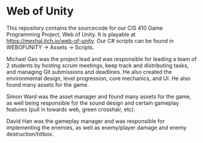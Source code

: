# Web of Unity

This repository contains the sourcecode for our CIS 410 Game Programming Project, Web of Unity. It is playable at https://mexhal.itch.io/web-of-unity. Our C# scripts can be found in WEBOFUNITY -> Assets -> Scripts.

Michael Gao was the project lead and was responsible for leading a team of 2 students by hosting scrum meetings, keep track and distributing tasks, and managing Git submissions and deadlines. He also created the environmental design, level progression, core mechanics, and UI. He also found many assets for the game.

Simon Ward was the asset manager and found many assets for the game, as well being responsible for the sound design and certain gameplay features (pull in towards web, green crosshair, etc).

David Han was the gameplay manager and was responsible for implementing the enemies, as well as enemy/player damage and enemy destruction/hitbox. 
